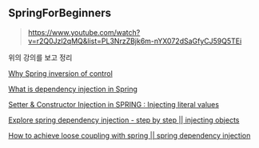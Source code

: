 ## SpringForBeginners

> https://www.youtube.com/watch?v=r2Q0Jzl2qMQ&list=PL3NrzZBjk6m-nYX072dSaGfyCJ59Q5TEi

위의 강의를 보고 정리

[Why Spring inversion of control](01.md)

[What is dependency injection in Spring](02.md)

[Setter & Constructor Injection in SPRING : Injecting literal values](03.md)

[Explore spring dependency injection - step by step || injecting objects](04.md)

[How to achieve loose coupling with spring || spring dependency injection](05.md)